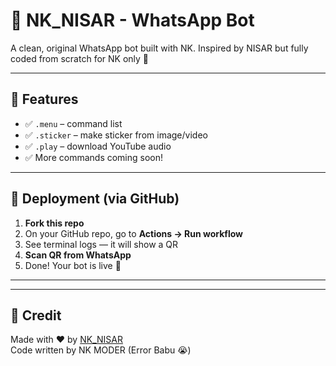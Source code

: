 # 🤖 NK_NISAR - WhatsApp Bot

A clean, original WhatsApp bot built with NK. Inspired by NISAR but fully coded from scratch for NK only 💪

---

## 📸 Features

- ✅ `.menu` – command list  
- ✅ `.sticker` – make sticker from image/video  
- ✅ `.play` – download YouTube audio  
- ✅ More commands coming soon!

---

## 🚀 Deployment (via GitHub)

1. **Fork this repo**
2. On your GitHub repo, go to **Actions → Run workflow**
3. See terminal logs — it will show a QR
4. **Scan QR from WhatsApp**
5. Done! Your bot is live 🎉

---



---

## 🤝 Credit

Made with ❤️ by [NK_NISAR](https://github.com/nknisar)  
Code written by NK MODER (Error Babu 😭)

